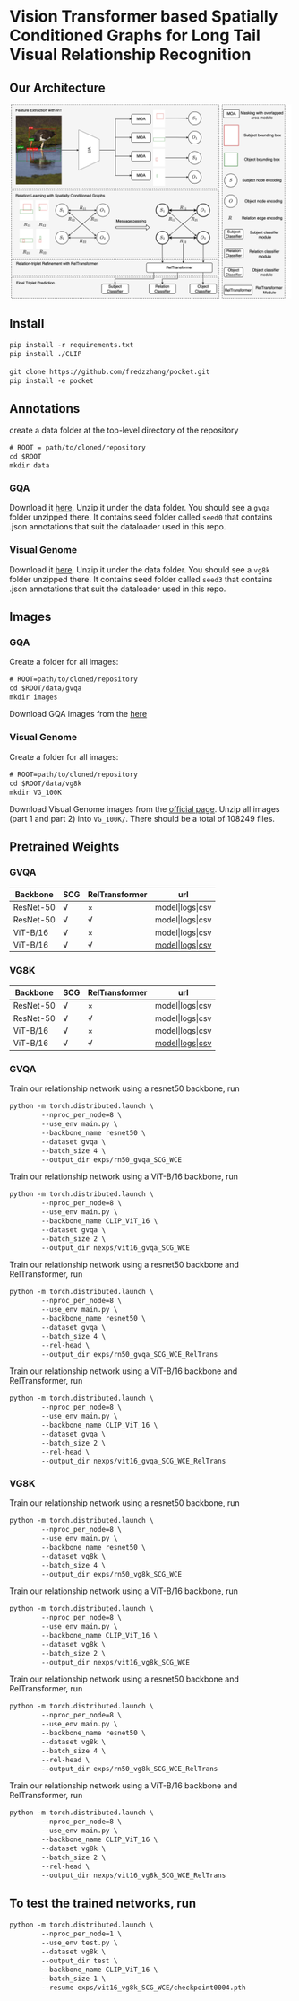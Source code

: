# Vision Transformer based Spatially Conditioned Graphs for Long Tail Visual Relationship Recognition


## Our Architecture

![image](architecture.jpg)


## Install 

```
pip install -r requirements.txt
pip install ./CLIP

git clone https://github.com/fredzzhang/pocket.git
pip install -e pocket
```

## Annotations
create a data folder at the top-level directory of the repository

```
# ROOT = path/to/cloned/repository
cd $ROOT
mkdir data
```

### GQA
Download it [here](https://drive.google.com/file/d/1ypmMOq2TkZyLNVuU9agHS7_QcsfTtBmn/view?usp=sharing). Unzip it under the data folder. You should see a `gvqa` folder unzipped there. It contains seed folder called `seed0` that contains .json annotations that suit the dataloader used in this repo.

### Visual Genome
Download it [here](https://drive.google.com/file/d/1S8WNnK0zt8SDAGntkCiRDfJ8rZOR3Pgx/view?usp=sharing). Unzip it under the data folder. You should see a `vg8k` folder unzipped there. It contains seed folder called `seed3` that contains .json annotations that suit the dataloader used in this repo.

## Images

### GQA
Create a folder for all images:
```
# ROOT=path/to/cloned/repository
cd $ROOT/data/gvqa
mkdir images
```
Download GQA images from the [here](https://cs.stanford.edu/people/dorarad/gqa/download.html)

### Visual Genome
Create a folder for all images:
```
# ROOT=path/to/cloned/repository
cd $ROOT/data/vg8k
mkdir VG_100K
```
Download Visual Genome images from the [official page](https://visualgenome.org/api/v0/api_home.html). Unzip all images (part 1 and part 2) into `VG_100K/`. There should be a total of 108249 files.


## Pretrained Weights

### GVQA
| Backbone  | SCG  | RelTransformer | url                                                          |
| --------- | ---- | -------------- | ------------------------------------------------------------ |
| ResNet-50 | √    | ×              | model\|logs\|csv                                             |
| ResNet-50 | √    | √              | model\|logs\|csv                                 |
| ViT-B/16  | √    | ×              | model\|logs\|csv                                 |
| ViT-B/16  | √    | √              | [model]()\|[logs](https://drive.google.com/file/d/1u005ESmiFrGdY_0V3_OPpZFBI9qg91O_/view?usp=sharing)\|[csv](https://drive.google.com/file/d/1LfYRQbB78qmPgHlVli3dx60UzGpA2cAn/view?usp=sharing) |

### VG8K
| Backbone  | SCG  | RelTransformer | url                                                          |
| --------- | ---- | -------------- | ------------------------------------------------------------ |
| ResNet-50 | √    | ×              | model\|logs\|csv                                             |
| ResNet-50 | √    | √              | model\|logs\|csv                                             |
| ViT-B/16  | √    | ×              | model\|logs\|csv                                             |
| ViT-B/16  | √    | √              | [model]()\|[logs](https://drive.google.com/file/d/1V1G7OPjSv8roh7qeM7pUcQfDSU28ujBr/view?usp=sharing)\|[csv](https://drive.google.com/file/d/1Az_ozAypYFBIo4SMp5tKZ_CPugyHZMot/view?usp=sharing) |


### GVQA
Train our relationship network using a resnet50 backbone, run
```
python -m torch.distributed.launch \
        --nproc_per_node=8 \
        --use_env main.py \
        --backbone_name resnet50 \
        --dataset gvqa \
        --batch_size 4 \
        --output_dir exps/rn50_gvqa_SCG_WCE
```
Train our relationship network using a ViT-B/16 backbone, run

```
python -m torch.distributed.launch \
        --nproc_per_node=8 \
        --use_env main.py \
        --backbone_name CLIP_ViT_16 \
        --dataset gvqa \
        --batch_size 2 \
        --output_dir nexps/vit16_gvqa_SCG_WCE
```
Train our relationship network using a resnet50 backbone and RelTransformer, run
```
python -m torch.distributed.launch \
        --nproc_per_node=8 \
        --use_env main.py \
        --backbone_name resnet50 \
        --dataset gvqa \
        --batch_size 4 \
        --rel-head \
        --output_dir exps/rn50_gvqa_SCG_WCE_RelTrans
```
Train our relationship network using a ViT-B/16 backbone and RelTransformer, run

```
python -m torch.distributed.launch \
        --nproc_per_node=8 \
        --use_env main.py \
        --backbone_name CLIP_ViT_16 \
        --dataset gvqa \
        --batch_size 2 \
        --rel-head \
        --output_dir nexps/vit16_gvqa_SCG_WCE_RelTrans
```


### VG8K
Train our relationship network using a resnet50 backbone, run
```
python -m torch.distributed.launch \
        --nproc_per_node=8 \
        --use_env main.py \
        --backbone_name resnet50 \
        --dataset vg8k \
        --batch_size 4 \
        --output_dir exps/rn50_vg8k_SCG_WCE
```
Train our relationship network using a ViT-B/16 backbone, run

```
python -m torch.distributed.launch \
        --nproc_per_node=8 \
        --use_env main.py \
        --backbone_name CLIP_ViT_16 \
        --dataset vg8k \
        --batch_size 2 \
        --output_dir nexps/vit16_vg8k_SCG_WCE
```
Train our relationship network using a resnet50 backbone and RelTransformer, run
```
python -m torch.distributed.launch \
        --nproc_per_node=8 \
        --use_env main.py \
        --backbone_name resnet50 \
        --dataset vg8k \
        --batch_size 4 \
        --rel-head \
        --output_dir exps/rn50_vg8k_SCG_WCE_RelTrans
```
Train our relationship network using a ViT-B/16 backbone and RelTransformer, run

```
python -m torch.distributed.launch \
        --nproc_per_node=8 \
        --use_env main.py \
        --backbone_name CLIP_ViT_16 \
        --dataset vg8k \
        --batch_size 2 \
        --rel-head \
        --output_dir nexps/vit16_vg8k_SCG_WCE_RelTrans
```


## To test the trained networks, run
```
python -m torch.distributed.launch \
        --nproc_per_node=1 \
        --use_env test.py \
        --dataset vg8k \
        --output_dir test \
        --backbone_name CLIP_ViT_16 \
        --batch_size 1 \
        --resume exps/vit16_vg8k_SCG_WCE/checkpoint0004.pth
```

